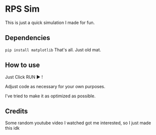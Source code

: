 # RPS Sim

This is just a quick simulation I made for fun.

## Dependencies

` pip install matplotlib `
That's all. Just old mat.

## How to use

Just Click RUN ▶ !

Adjust code as necessary for your own purposes.

I've tried to make it as optimized as possible.

## Credits

Some random youtube video I watched got me interested, so I just made this idk